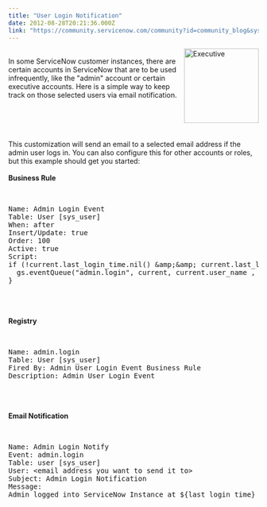 ```yaml
---
title: "User Login Notification"
date: 2012-08-28T20:21:36.000Z
link: "https://community.servicenow.com/community?id=community_blog&sys_id=e38caae1dbd0dbc01dcaf3231f96190f"
---
```

<p><p><img src="http://i.imgur.com/e7iE2.png" alt="Executive" width="150px" align='right' /><br />In some ServiceNow customer instances, there are certain accounts in ServiceNow that are to be used infrequently, like the "admin" account or certain executive accounts. Here is a simple way to keep track on those selected users via email notification.</p><br /><br /><!--break--><br /><br />This customization will send an email to a selected email address if the admin user logs in. You can also configure this for other accounts or roles, but this example should get you started:<br /><br /><strong>Business Rule</strong><br /><pre __default_attr="plain" __jive_macro_name="code" class="jive_text_macro jive_macro_code"><br /><br />Name: Admin Login Event<br />Table: User [sys_user]<br />When: after<br />Insert/Update: true<br />Order: 100<br />Active: true<br />Script:<br />if (!current.last_login_time.nil() &amp;amp;&amp;amp; current.last_login_time.changes() &amp;amp;&amp;amp; current.user_name == 'admin') {<br />  gs.eventQueue("admin.login", current, current.user_name , current.user_name);<br />}<br /></pre><br /><br /><br /><strong>Registry</strong><br /><pre __default_attr="plain" __jive_macro_name="code" class="jive_text_macro jive_macro_code"><br /><br />Name: admin.login<br />Table: User [sys_user]<br />Fired By: Admin User Login Event Business Rule<br />Description: Admin User Login Event<br /><br /></pre><br /><br /><strong>Email Notification</strong><br /><pre __default_attr="plain" __jive_macro_name="code" class="jive_text_macro jive_macro_code"><br /><br />Name: Admin Login Notify<br />Event: admin.login<br />Table: user [sys_user]<br />User: &lt;email address you want to send it to&gt;<br />Subject: Admin Login Notification<br />Message:<br />Admin logged into ServiceNow Instance at ${last_login_time}<br /></pre></p>